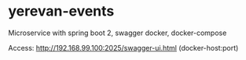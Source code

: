 # yerevan-events
Microservice with spring boot 2, swagger docker, docker-compose


Access: http://192.168.99.100:2025/swagger-ui.html (docker-host:port)
